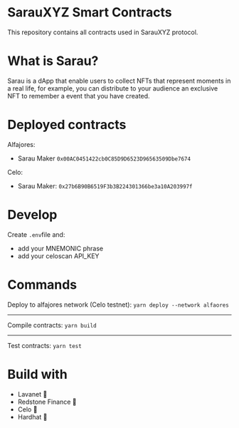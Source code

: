 # SarauXYZ Smart Contracts

This repository contains all contracts used in SarauXYZ protocol.

# What is Sarau?

Sarau is a dApp that enable users to collect NFTs that represent moments in a real life, for example, you can distribute to your audience an exclusive NFT to remember a event that you have created.

# Deployed contracts

Alfajores:

- Sarau Maker `0x00AC0451422cb0C85D9D6523D96563509Dbe7674`

Celo: 

- Sarau Maker: `0x27b6B90B6519F3b3B224301366be3a10A203997f`

# Develop

Create `.env`file and:

- add your MNEMONIC phrase
- add your celoscan API_KEY

# Commands

Deploy to alfajores network (Celo testnet): `yarn deploy --network alfaores`

---

Compile contracts: `yarn build`

---

Test contracts: `yarn test`

# Build with

- Lavanet 🌋
- Redstone Finance 🔺
- Celo 💚
- Hardhat 👷
